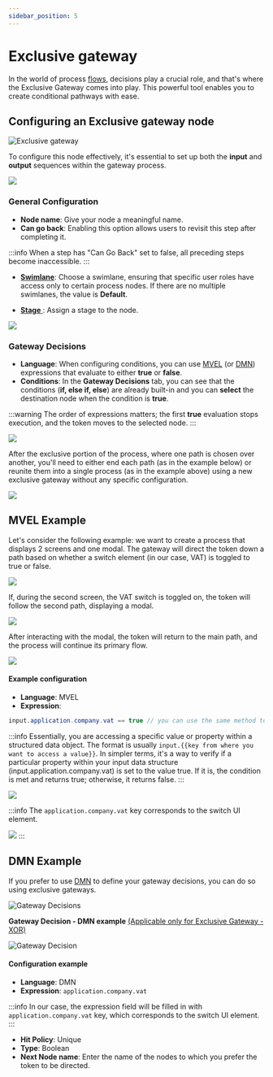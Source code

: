 ```yaml
---
sidebar_position: 5
---
```


# Exclusive gateway

In the world of process [flows](../../terms/flowx-process), decisions play a crucial role, and that's where the Exclusive Gateway comes into play. This powerful tool enables you to create conditional pathways with ease.

## Configuring an Exclusive gateway node

![Exclusive gateway](https://s3.eu-west-1.amazonaws.com/docx.flowx.ai/building-blocks/node/gateway_exclusive.png#center)

To configure this node effectively, it's essential to set up both the **input** and **output** sequences within the gateway process.

![](https://s3.eu-west-1.amazonaws.com/docx.flowx.ai/release34/gateway_exclusive_diagram.png)

### General Configuration

* **Node name**: Give your node a meaningful name.
* **Can go back**: Enabling this option allows users to revisit this step after completing it.

:::info
When a step has "Can Go Back" set to false, all preceding steps become inaccessible.
:::

* [**Swimlane**](../../platform-deep-dive/user-roles-management/swimlanes.md): Choose a swimlane, ensuring that specific user roles have access only to certain process nodes. If there are no multiple swimlanes, the value is **Default**.

* [**Stage** ](../../platform-deep-dive/plugins/custom-plugins/task-management/using-stages.md): Assign a stage to the node.

![](https://s3.eu-west-1.amazonaws.com/docx.flowx.ai/building-blocks/node/gateway_exclusive_stages.png)

### Gateway Decisions

* **Language**: When configuring conditions, you can use [MVEL](/docs/platform-overview/frameworks-and-standards/business-process-industry-standards/intro-to-mvel.md) (or [DMN](#configuring-a-dmn-exclusive-gateway-node)) expressions that evaluate to either **true** or **false**.
* **Conditions**: In the **Gateway Decisions** tab, you can see that the conditions (**if, else if, else**) are already built-in and you can **select** the destination node when the condition is **true**.

:::warning
The order of expressions matters; the first **true** evaluation stops execution, and the token moves to the selected node.
:::

![](https://s3.eu-west-1.amazonaws.com/docx.flowx.ai/release34/gateway_rule.png)

After the exclusive portion of the process, where one path is chosen over another, you'll need to either end each path (as in the example below) or reunite them into a single process (as in the example above) using a new exclusive gateway without any specific configuration.

![](https://s3.eu-west-1.amazonaws.com/docx.flowx.ai/release34/end_other_FLOW.png)

## MVEL Example

Let's consider the following example: we want to create a process that displays 2 screens and one modal. The gateway will direct the token down a path based on whether a switch element (in our case, VAT) is toggled to true or false.

![](https://s3.eu-west-1.amazonaws.com/docx.flowx.ai/release34/vat_example.png)

If, during the second screen, the VAT switch is toggled on, the token will follow the second path, displaying a modal.

![](https://s3.eu-west-1.amazonaws.com/docx.flowx.ai/release34/vat_on.gif) 

After interacting with the modal, the token will return to the main path, and the process will continue its primary flow.

![](https://s3.eu-west-1.amazonaws.com/docx.flowx.ai/release34/process_run_xor.png)

#### Example configuration

* **Language**: MVEL 
* **Expression**: 

```java
input.application.company.vat == true // you can use the same method to access a value for other supported scripts in our platform: JavaScript, Python and Groovy
```

:::info
Essentially, you are accessing a specific value or property within a structured data object. The format is usually `input.{{key from where you want to access a value}}`. In simpler terms, it's a way to verify if a particular property within your input data structure (input.application.company.vat) is set to the value true. If it is, the condition is met and returns true; otherwise, it returns false.
:::

![](https://s3.eu-west-1.amazonaws.com/docx.flowx.ai/release34/config_example_xor.png)

:::info
The `application.company.vat` key corresponds to the switch UI element.

![](https://s3.eu-west-1.amazonaws.com/docx.flowx.ai/release34/VAT_key.png)
:::

## DMN Example

If you prefer to use [DMN](/docs/platform-overview/frameworks-and-standards/business-process-industry-standards/intro-to-dmn.md) to define your gateway decisions, you can do so using exclusive gateways.

![Gateway Decisions](https://s3.eu-west-1.amazonaws.com/docx.flowx.ai/release34/dmn_gif.gif)

**Gateway Decision - DMN example** [(Applicable only for Exclusive Gateway - XOR)](exclusive-gateway-node.md)

![Gateway Decision](https://s3.eu-west-1.amazonaws.com/docx.flowx.ai/release34/xor_dmn_decision.png)

#### Configuration example

* **Language**: DMN
* **Expression**: `application.company.vat`

:::info
In our case, the expression field will be filled in with `application.company.vat` key, which corresponds to the switch UI element.
:::

* **Hit Policy**: Unique
* **Type**: Boolean
* **Next Node name**: Enter the name of the nodes to which you prefer the token to be directed.
